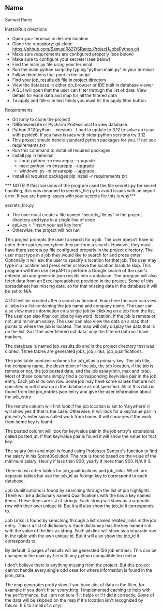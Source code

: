 Name
-
Samuel Rantz

Install/Run directions

- Open your terminal in desired location
- Clone the repository: git clone https://github.com/SamuelR827/SRantz_Project1JobsPython.git
- Make sure requirements are configured properly (see below)
- Make sure to configure your secrets! (see below)
- Find the main.py file using your terminal
- Run the main python script by typing "python main.py" in your terminal
- Follow directions that print in the script
- Find your job_results.db file in project directory
- View the database in either db_browser or IDE built in database viewer
- A GUI will open that the user can filter through the list of data. View details for each data and map for all the filtered data
- To apply and filters in text fields you must hit the apply filter button

Requirements

- Git (only to clone the project)
- DBBrowserLite or Pycharm Professional to view database.
- Python 3.12(python --version) - I had to update to 3.12 to solve an issue with pyside6. If you have issues with older python versions try 3.12
- This project should handle standard python packages for you. If not see requirements.txt
- Run this command to instal all required packages
- Install pip in terminal
    - linux: python -m ensurepip --upgrade
    - mac: python -m ensurepip --upgrade
    - windows: py -m ensurepip --upgrade
- Install all required packages
  pip install -r requirements.txt

*** NOTE!!!! Past versions of the program used the file secrets.py
for secret handling, this was renamed to secrets_file.py to avoid issues with
an import error. If you are having issues with your secrets file this is why***

secrets_file.py

- The user must create a file named "secrets_file.py" in the project directory and type in a single line of code
- api_key = "insert your api key here"
- Otherwise, the project will not run

This project prompts the user to search for a job. The user doesn't have to enter there api key everytime they perform
a search. However, they must have there secrets.py file configured properly in the project directory.
The user must type in a job they would like to search for and press enter. Optionally it will ask the user
to specify a location for that job. The user may type in a location and
press enter or leave the location blank to skip. This program will then use serpAPI to perform a Google search
of the user's entered job and generate json results into a database. The program will also
fetch data from an Excel spreadsheet provided in the project. Some of this spreadsheet has missing
data, so for that missing data in the database it will be set to N/A.

A GUI will be created after a search is finished. From here the user can view all jobs in a list 
containing the job name and company name. The user can also view more information on a single job by clicking on a job 
from the list. The user can also filter out jobs by keyword, location, if the job is remote or not, and minimum salary.
The user can also view the data on a map that points to where the job is located. The map will only 
display the data that is on the list. So if the user filtered out data, only the filtered data will have markers,

The database is named job_results.db and in the project directory that was cloned.
Three tables are generated jobs, job_links, job_qualifications.

The jobs table contains columns for job_id as a primary key.
The job title, the company name, the description of the job, the job
location, if the job is remote or not, the job posted date, and the job salary(min, max and rate).
Most of these columns simply find a corresponding key/value pair in the job entry. Each
job is its own row. Some job may have some values that are not specified in will show
up in the database as not specified. All of this data is found from the job_entries
json entry and give the user information about the job_entry.

The remote column will first look if the job location is set to 'Anywhere'
it will show yes if that is the case. Otherwise, it will look for a key/value pair in
job entry's extensions called work from home. It will show yes if the work from home key is found.

The posted column will look for key/value pair in the job entry's extensions
called posted_at. If that key/value pair is found it will show the value for that key.

The salary (min and max) is found using Professor Santore's function to find the salary in his
Sprint3Solution. The rate is found based on the value of the minimum salary. Hourly if less than
900, yearly if more than 900. N/A if 0.

There is two other tables for job_qualifications and job_links. Which are
separate tables but use the job_id as foreign key to correspond to each database.

Job Qualifications is found by searching through the list of job highlights.
There will be a dictionary named Qualifications with the has a key named items.
These items are list of strings. Each string will show as a separate row with their own unique
id. But it will also show the job_id it corresponds to.

Job Links is found by searching through a list named related_links in the job entry.
This is a list of dictionary's. Each dictionary has the key named link with the value
of the link as string. Each job link will show as a separate row in the table with the own unique
id. But it will also show the job_id it corresponds to.

By default, 5 pages of results will be generated (50 job entries).
This can be changed in the main.py file with any python compatible text editor.

I don't believe there is anything missing from the project. But this project cannot handle every
single odd case for where information is found in the json_data.

The map generates pretty slow if you have alot of data in the filter, for example if you don't filter everything.
I implemented caching to help with the performance, but I am not sure if it helps or if I did it correctly.
Some of the data will be skipped on the map if it's location isn't recognized by folium. (I.E to small of a city).
